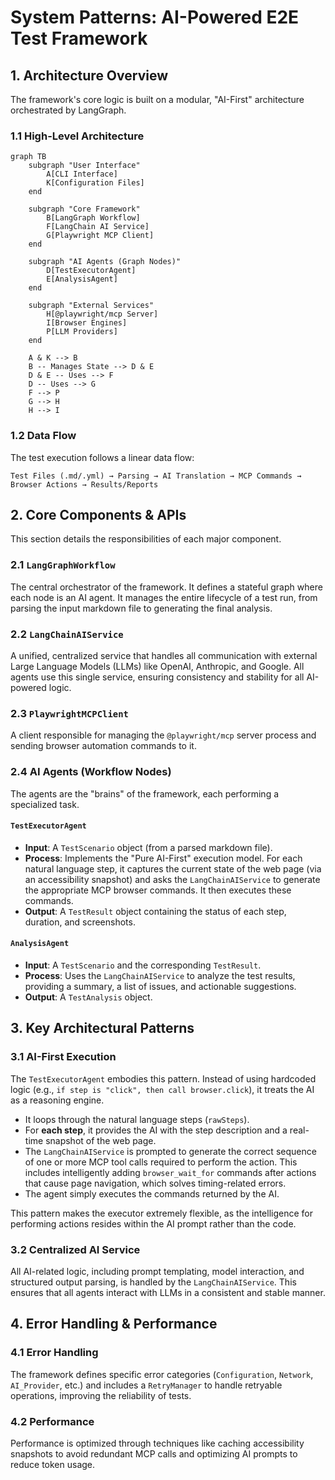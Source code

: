 # System Patterns: AI-Powered E2E Test Framework

## 1. Architecture Overview

The framework's core logic is built on a modular, "AI-First" architecture orchestrated by LangGraph.

### 1.1 High-Level Architecture

```mermaid
graph TB
    subgraph "User Interface"
        A[CLI Interface]
        K[Configuration Files]
    end

    subgraph "Core Framework"
        B[LangGraph Workflow]
        F[LangChain AI Service]
        G[Playwright MCP Client]
    end

    subgraph "AI Agents (Graph Nodes)"
        D[TestExecutorAgent]
        E[AnalysisAgent]
    end

    subgraph "External Services"
        H[@playwright/mcp Server]
        I[Browser Engines]
        P[LLM Providers]
    end

    A & K --> B
    B -- Manages State --> D & E
    D & E -- Uses --> F
    D -- Uses --> G
    F --> P
    G --> H
    H --> I
```

### 1.2 Data Flow

The test execution follows a linear data flow:

```
Test Files (.md/.yml) → Parsing → AI Translation → MCP Commands → Browser Actions → Results/Reports
```

## 2. Core Components & APIs

This section details the responsibilities of each major component.

### 2.1 `LangGraphWorkflow`

The central orchestrator of the framework. It defines a stateful graph where each node is an AI agent. It manages the entire lifecycle of a test run, from parsing the input markdown file to generating the final analysis.

### 2.2 `LangChainAIService`

A unified, centralized service that handles all communication with external Large Language Models (LLMs) like OpenAI, Anthropic, and Google. All agents use this single service, ensuring consistency and stability for all AI-powered logic.

### 2.3 `PlaywrightMCPClient`

A client responsible for managing the `@playwright/mcp` server process and sending browser automation commands to it.

### 2.4 AI Agents (Workflow Nodes)

The agents are the "brains" of the framework, each performing a specialized task.

#### `TestExecutorAgent`

- **Input**: A `TestScenario` object (from a parsed markdown file).
- **Process**: Implements the "Pure AI-First" execution model. For each natural language step, it captures the current state of the web page (via an accessibility snapshot) and asks the `LangChainAIService` to generate the appropriate MCP browser commands. It then executes these commands.
- **Output**: A `TestResult` object containing the status of each step, duration, and screenshots.

#### `AnalysisAgent`

- **Input**: A `TestScenario` and the corresponding `TestResult`.
- **Process**: Uses the `LangChainAIService` to analyze the test results, providing a summary, a list of issues, and actionable suggestions.
- **Output**: A `TestAnalysis` object.

## 3. Key Architectural Patterns

### 3.1 AI-First Execution

The `TestExecutorAgent` embodies this pattern. Instead of using hardcoded logic (e.g., `if step is "click", then call browser.click`), it treats the AI as a reasoning engine.

- It loops through the natural language steps (`rawSteps`).
- For **each step**, it provides the AI with the step description and a real-time snapshot of the web page.
- The `LangChainAIService` is prompted to generate the correct sequence of one or more MCP tool calls required to perform the action. This includes intelligently adding `browser_wait_for` commands after actions that cause page navigation, which solves timing-related errors.
- The agent simply executes the commands returned by the AI.

This pattern makes the executor extremely flexible, as the intelligence for performing actions resides within the AI prompt rather than the code.

### 3.2 Centralized AI Service

All AI-related logic, including prompt templating, model interaction, and structured output parsing, is handled by the `LangChainAIService`. This ensures that all agents interact with LLMs in a consistent and stable manner.

## 4. Error Handling & Performance

### 4.1 Error Handling

The framework defines specific error categories (`Configuration`, `Network`, `AI_Provider`, etc.) and includes a `RetryManager` to handle retryable operations, improving the reliability of tests.

### 4.2 Performance

Performance is optimized through techniques like caching accessibility snapshots to avoid redundant MCP calls and optimizing AI prompts to reduce token usage.
